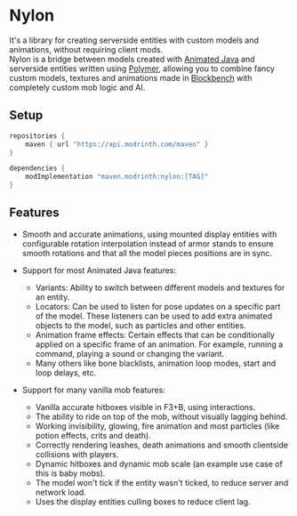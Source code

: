 # Nylon

It's a library for creating serverside entities with custom models and animations, without requiring client mods.\
Nylon is a bridge between models created with [Animated Java](https://animated-java.dev/docs/home) and serverside
entities written using [Polymer](https://github.com/Patbox/polymer), allowing you to combine fancy custom models,
textures and animations made in [Blockbench](https://www.blockbench.net/) with completely custom mob logic and AI.

## Setup

```groovy
repositories {
    maven { url "https://api.modrinth.com/maven" }
}

dependencies {
    modImplementation "maven.modrinth:nylon:[TAG]"
}
```

## Features

- Smooth and accurate animations, using mounted display entities with configurable rotation interpolation instead of
  armor stands to ensure smooth rotations and that all the model pieces positions are in sync.


- Support for most Animated Java features:
    - Variants: Ability to switch between different models and textures for an entity.
    - Locators: Can be used to listen for pose updates on a specific part of the model. These listeners
      can be used to add extra animated objects to the model, such as particles and other entities.
    - Animation frame effects: Certain effects that can be conditionally applied on a specific frame of an animation.
      For example, running a command, playing a sound or changing the variant.
    - Many others like bone blacklists, animation loop modes, start and loop delays, etc.


- Support for many vanilla mob features:
    - Vanilla accurate hitboxes visible in F3+B, using interactions.
    - The ability to ride on top of the mob, without visually lagging behind.
    - Working invisibility, glowing, fire animation and most particles (like potion effects, crits and death).
    - Correctly rendering leashes, death animations and smooth clientside collisions with players.
    - Dynamic hitboxes and dynamic mob scale (an example use case of this is baby mobs).
    - The model won't tick if the entity wasn't ticked, to reduce server and network load.
    - Uses the display entities culling boxes to reduce client lag.